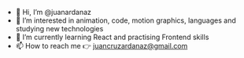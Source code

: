- 👋 Hi, I’m @juanardanaz
- 👀 I’m interested in animation, code, motion graphics, languages and studying new technologies
- 🌱 I’m currently learning React and practising Frontend skills
- 📫 How to reach me 👉 juancruzardanaz@gmail.com

<!---
juanardanaz/juanardanaz is a ✨ special ✨ repository because its `README.md` (this file) appears on your GitHub profile.
You can click the Preview link to take a look at your changes.
--->
